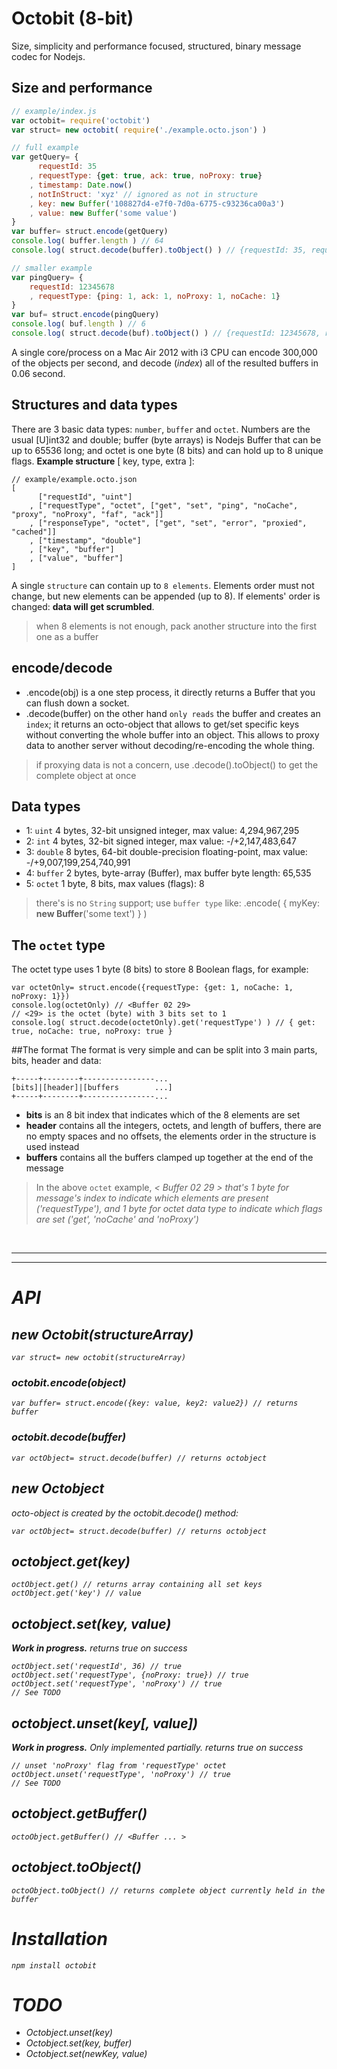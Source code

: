 # Octobit (8-bit)
Size, simplicity and performance focused, structured, binary message codec for Nodejs.

## Size and performance
```js
// example/index.js
var octobit= require('octobit')
var struct= new octobit( require('./example.octo.json') )

// full example
var getQuery= {
      requestId: 35
    , requestType: {get: true, ack: true, noProxy: true}
    , timestamp: Date.now()
    , notInStruct: 'xyz' // ignored as not in structure
    , key: new Buffer('108827d4-e7f0-7d0a-6775-c93236ca00a3')
    , value: new Buffer('some value')
}
var buffer= struct.encode(getQuery)
console.log( buffer.length ) // 64
console.log( struct.decode(buffer).toObject() ) // {requestId: 35, requestDat ... }

// smaller example
var pingQuery= {
	requestId: 12345678
	, requestType: {ping: 1, ack: 1, noProxy: 1, noCache: 1}
}
var buf= struct.encode(pingQuery)
console.log( buf.length ) // 6
console.log( struct.decode(buf).toObject() ) // {requestId: 12345678, requestType: { ping: tru ... }

```
A single core/process on a Mac Air 2012 with i3 CPU can encode 300,000 of the objects per second, and decode (<i>index</i>) all of the resulted buffers in 0.06 second.


## Structures and data types
There are 3 basic data types: `number`, `buffer` and `octet`. Numbers are the usual [U]int32 and double; buffer (byte arrays) is Nodejs Buffer that can be up to 65536 long; and octet is one byte (8 bits) and can hold up to 8 unique flags. __Example structure__ [ key, type, extra ]:
```
// example/example.octo.json
[
	  ["requestId", "uint"]
	, ["requestType", "octet", ["get", "set", "ping", "noCache", "proxy", "noProxy", "faf", "ack"]]
	, ["responseType", "octet", ["get", "set", "error", "proxied", "cached"]]
	, ["timestamp", "double"]
	, ["key", "buffer"]
	, ["value", "buffer"]
]
```
A single `structure` can contain up to `8 elements`. Elements order must not change, but new elements can be appended (up to 8). If elements' order is changed: __data will get scrumbled__.
> when 8 elements is not enough, pack another structure into the first one as a buffer

## encode/decode
* .encode(obj) is a one step process, it directly returns a Buffer that you can flush down a socket.
* .decode(buffer) on the other hand `only reads` the buffer and creates an `index`; it returns an octo-object that allows to get/set specific keys without converting the whole buffer into an object. This allows to proxy data to another server without decoding/re-encoding the whole thing.

> if proxying data is not a concern, use .decode().toObject() to get the complete object at once

## Data types
* 1: `uint` 4 bytes, 32-bit unsigned integer, max value: 4,294,967,295
* 2: `int` 4 bytes, 32-bit signed integer, max value: -/+2,147,483,647
* 3: `double` 8 bytes, 64-bit double-precision floating-point, max value: -/+9,007,199,254,740,991
* 4: `buffer` 2 bytes, byte-array (Buffer), max buffer byte length: 65,535
* 5: `octet` 1 byte, 8 bits, max values (flags): 8

> there's is no `String` support; use `buffer type` like: .encode( { myKey: __new Buffer__('some text') } )

## The `octet` type
The octet type uses 1 byte (8 bits) to store 8 Boolean flags, for example:
```
var octetOnly= struct.encode({requestType: {get: 1, noCache: 1, noProxy: 1}})
console.log(octetOnly) // <Buffer 02 29>
// <29> is the octet (byte) with 3 bits set to 1
console.log( struct.decode(octetOnly).get('requestType') ) // { get: true, noCache: true, noProxy: true }
```
##The format
The format is very simple and can be split into 3 main parts, bits, header and data:
```
+-----+--------+----------------...
[bits]|[header]|[buffers        ...]
+-----+--------+----------------...
```
* __bits__ is an 8 bit index that indicates which of the 8 elements are set
* __header__ contains all the integers, octets, and length of buffers, there are no empty spaces and no offsets, the elements order in the structure is used instead
* __buffers__ contains all the buffers clamped up together at the end of the message

> In the above `octet` example, <i>< Buffer 02 29 ><i> that's 1 byte for message's index to indicate which elements are present ('requestType'), and 1 byte for octet data type to indicate which flags are set ('get', 'noCache' and 'noProxy')

<br>

---

---

# API
## new Octobit(structureArray)
```
var struct= new octobit(structureArray)
```
### octobit.encode(object)
```
var buffer= struct.encode({key: value, key2: value2}) // returns buffer
```
### octobit.decode(buffer)
```
var octObject= struct.decode(buffer) // returns octobject
```

## new Octobject
octo-object is created by the octobit.decode() method:
```
var octObject= struct.decode(buffer) // returns octobject
```
## octobject.get(key)
```
octObject.get() // returns array containing all set keys
octObject.get('key') // value
```
## octobject.set(key, value)
__Work in progress.__
returns true on success
```
octObject.set('requestId', 36) // true
octObject.set('requestType', {noProxy: true}) // true
octObject.set('requestType', 'noProxy') // true
// See TODO
```
## octobject.unset(key[, value])
__Work in progress.__ Only implemented partially.
returns true on success
```
// unset 'noProxy' flag from 'requestType' octet
octObject.unset('requestType', 'noProxy') // true
// See TODO
```
## octobject.getBuffer()
```
octoObject.getBuffer() // <Buffer ... >
```
## octobject.toObject()
```
octoObject.toObject() // returns complete object currently held in the buffer
```


# Installation
```
npm install octobit
```


# TODO
* Octobject.unset(key)
* Octobject.set(key, buffer)
* Octobject.set(newKey, value)



